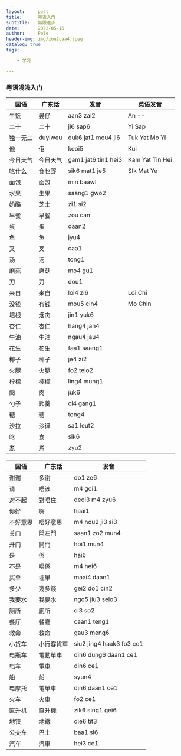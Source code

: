 ```yaml
---
layout:     post
title:      粤语入门
subtitle:   無限進步
date:       2022-05-16
author:     Pele
header-img: img/zou2caa4.jpeg
catalog: true
tags:

    - 学习

---
```


### 粤语浅浅入门



| 国语     | 广东话   | 发音                 | 英语发音        |
| -------- | -------- | -------------------- | --------------- |
| 午饭     | 晏仔     | aan3 zai2            | An --           |
| 二十     | 二十     | ji6 sap6             | Yi Sap          |
| 独一无二 | duyiweu  | duk6 jat1 mou4 ji6   | Tuk Yat Mo Yi   |
| 他       | 佢       | keoi5                | Kui             |
| 今日天气 | 今日天气 | gam1 jat6  tin1 hei3 | Kam Yat Tin Hei |
| 吃什么   | 食乜野   | sik6 mat1 je5        | SIk Mat Ye      |
| 面包     | 面包     | min baawl            |                 |
| 水果     | 生果     | saang1 gwo2          |                 |
| 奶酪     | 芝士     | zi1 si2              |                 |
| 早餐     | 早餐     | zou can              |                 |
| 蛋       | 蛋       | daan2                |                 |
| 鱼       | 鱼       | jyu4                 |                 |
| 叉       | 叉       | caa1                 |                 |
| 汤       | 汤       | tong1                |                 |
| 磨菇     | 磨菇     | mo4 gu1              |                 |
| 刀       | 刀       | dou1                 |                 |
| 来自     | 来自     | loi4 zi6             | Loi Chi         |
| 没钱     | 冇钱     | mou5 cin4            | Mo Chin         |
| 培根     | 烟肉     | jin1 yuk6            |                 |
| 杏仁     | 杏仁     | hang4 jan4           |                 |
| 牛油     | 牛油     | ngau4 jau4           |                 |
| 花生     | 花生     | faa1 saang1          |                 |
| 椰子     | 椰子     | je4 zi2              |                 |
| 火腿     | 火腿     | fo2 teio2            |                 |
| 柠檬     | 檸檬     | ling4 mung1          |                 |
| 肉       | 肉       | juk6                 |                 |
| 勺子     | 匙羹     | ci4 gang1            |                 |
| 糖       | 糖       | tong4                |                 |
| 沙拉     | 沙律     | sa1 leut2            |                 |
| 吃       | 食       | sik6                 |                 |
| 煮       | 煮       | zyu2                 |                 |



| 国语     | 广东话   | 发音            |
| -------- | -------- | --------------- |
| 谢谢     | 多谢     | do1 ze6         |
| 请       | 唔该     | m4 goi1         |
| 对不起   | 對唔住   | deoi3 m4 zyu6   |
| 你好     | 嗨       | haai1           |
| 不好意思 | 唔好意思 | m4 hou2 ji3 si3 |
| 关门     | 閂左門   | saan1 zo2 mun4  |
| 开门     | 開門     | hoi1 mun4       |
| 是       | 係       | hai6            |
| 不是     | 唔係     | m4 hei6         |
| 买单     | 埋單     | maai4 daan1     |
| 多少     | 幾多錢   | gei2 do1 cin2   |
| 我要水   | 我要水   | ngo5 jiu3 seio3 |
| 厕所     | 廁所     | ci3 so2         |
| 餐厅     | 餐廳     | caan1 teng1     |
| 救命     | 救命     | gau3 meng6      |
| 小货车   |小行客貨車       |siu2 jing4 haak3 fo3 ce1       |
| 电瓶车|電動單車| din6 dung6 daan1 ce1|
| 电车 | 電車| din6 ce1|
| 船 | 船| syun4|
|电摩托 | 電單車| din6 daan1 ce1 |
| 火车 | 火車 | fo2 ce1 |
| 直升机 | 直升機 | zik6 sing1 gei6 |
地铁 | 地鐵|die6 tit3 |
|公交车| 巴士 | baa1 si6|
|汽车 | 汽車 |hei3 ce1|


